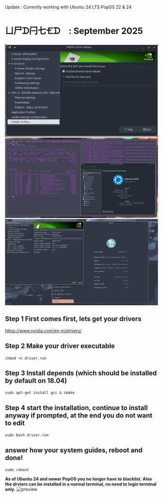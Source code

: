 Update : Currently working with Ubuntu 24 LTS PopOS 22 & 24
 
 
   # ㄩ尸ᗪ闩七🝗ᗪ : September 2025
 
![preview](imgs/nvidia.png)
![preview](imgs/nvidia2.png)
![preview](imgs/popos2.png)


## Step 1 First comes first, lets get your drivers ##

https://www.nvidia.com/en-in/drivers/

## Step 2 Make your driver executable ##

```chmod +x driver.run```

## Step 3 Install depends (which should be installed by default on 18.04) ##

```sudo apt-get install gcc & cmake```

## Step 4 start the installation, continue to install anyway if prompted, at the end you do not want to edit ##

```sudo bash driver.run```

## answer how your system guides, reboot and done! ##

```sudo reboot```

**As of Ubuntu 24 and newer PopOS you no longer have to blacklist.  Also the drviers can be installed in a normal terminal, no need to login terminal only.**
![preview](imgs/2pop.png)




